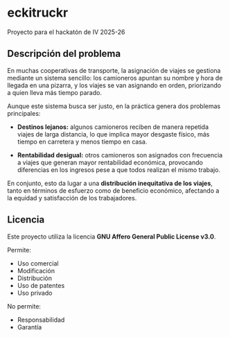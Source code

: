 # eckitruckr
Proyecto para el hackatón de IV 2025-26

## Descripción del problema
En muchas cooperativas de transporte, la asignación de viajes se gestiona mediante un sistema sencillo: los camioneros apuntan su nombre y hora de llegada en una pizarra, y los viajes se van asignando en orden, priorizando a quien lleva más tiempo parado.

Aunque este sistema busca ser justo, en la práctica genera dos problemas principales:

- **Destinos lejanos:** algunos camioneros reciben de manera repetida viajes de larga distancia, lo que implica mayor desgaste físico, más tiempo en carretera y menos tiempo en casa.  

- **Rentabilidad desigual:** otros camioneros son asignados con frecuencia a viajes que generan mayor rentabilidad económica, provocando diferencias en los ingresos pese a que todos realizan el mismo trabajo.  

En conjunto, esto da lugar a una **distribución inequitativa de los viajes**, tanto en términos de esfuerzo como de beneficio económico, afectando a la equidad y satisfacción de los trabajadores.

## Licencia
Este proyecto utiliza la licencia **GNU Affero General Public License v3.0**.  

Permite:  
- Uso comercial  
- Modificación  
- Distribución  
- Uso de patentes  
- Uso privado  

No permite:  
- Responsabilidad  
- Garantía  



